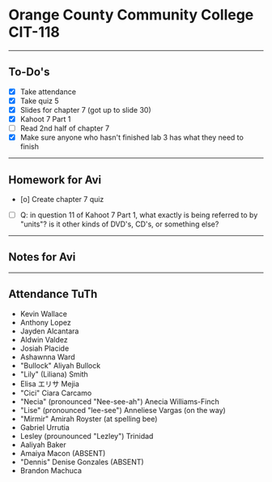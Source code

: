 # Orange County Community College CIT-118

---

## To-Do's

- [x] Take attendance
- [x] Take quiz 5
- [x] Slides for chapter 7 (got up to slide 30)
- [x] Kahoot 7 Part 1
- [ ] Read 2nd half of chapter 7
- [x] Make sure anyone who hasn't finished lab 3 has what they need to finish

---

## Homework for Avi

- [o] Create chapter 7 quiz
- [ ] Q: in question 11 of Kahoot 7 Part 1, what exactly is being referred to by "units"? is it other kinds of DVD's, CD's, or something else?

---

## Notes for Avi

---

## Attendance TuTh

- Kevin Wallace
- Anthony Lopez
- Jayden Alcantara
- Aldwin Valdez
- Josiah Placide
- Ashawnna Ward
- "Bullock" Aliyah Bullock
- "Lily" (Liliana) Smith
- Elisa エリサ Mejia
- "Cici" Ciara Carcamo
- "Necia" (pronounced "Nee-see-ah") Anecia Williams-Finch
- "Lise" (pronounced "lee-see") Anneliese Vargas (on the way)
- "Mirmir" Amirah Royster (at spelling bee)
- Gabriel Urrutia
- Lesley (prounounced "Lezley") Trinidad
- Aaliyah Baker
- Amaiya Macon (ABSENT)
- "Dennis" Denise Gonzales (ABSENT)
- Brandon Machuca
